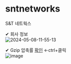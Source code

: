 # sntnetworks
S&T 네트웍스

✔ 회사 정보<br/>
![2024-05-08-11-55-13](https://github.com/taehunt/sntnetworks/assets/12706542/f7504a88-06b1-4a4c-8bb3-33e25390eb31)

✔ Gzip 압축률 <a href="https://www.giftofspeed.com/gzip-test" target="_blank">확인</a> ←ctrl+클릭 <br/>
![image](https://github.com/taehunt/sntnetworks/assets/12706542/f5272a09-b196-4078-a437-119ffa2358b5)
